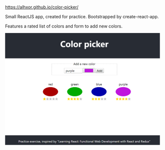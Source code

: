 https://alhxor.github.io/color-picker/

Small ReactJS app, created for practice. Bootstrapped by create-react-app.

Features a rated list of colors and form to add new colors.

![Screenshot](Screenshot.png)
